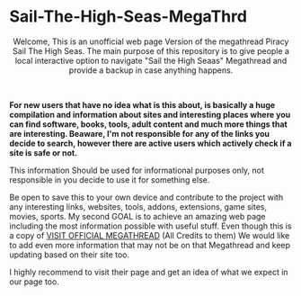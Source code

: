# Sail-The-High-Seas-MegaThrd
<p align="center">Welcome, This is an unofficial web page Version of the megathread Piracy Sail The High Seas. The main purpose of this repository 
is to give people a local interactive option to navigate "Sail the High Seaas" Megathread and provide a backup in case anything happens.</p><br>
<p><b>For new users that have no idea what is this about, is basically a huge compilation and information about sites and interesting 
places where you can find software, books, tools, adult content and much more things that are interesting. Beaware, I'm not responsible for 
any of the links you decide to search, however there are active users which actively check if a site is safe or not.</b></p>
<p>This information Should be used for informational purposes only, not responsible in you decide to use it for something else.</p>

<p>Be open to save this to your own device and contribute to the project with any interesting links, websites, tools, addons, extensions, game sites, movies, sports.
My second GOAL is to achieve an amazing web page including the most information possible with useful stuff. Even though this is a copy of <a href="https://www.reddit.com/r/Piracy/wiki/megathread/">VISIT
OFFICIAL MEGATHREAD</a> (All Credits to them) We would like to add even more information that may not be
on that Megathread and keep updating based on their site too.</p>

<p> I highly recommend to visit their page and get an idea of what we expect in our page too.</p>
